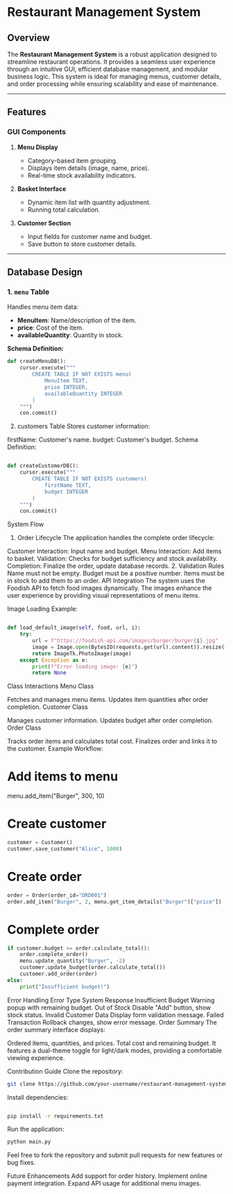 # Restaurant Management System

## Overview

The **Restaurant Management System** is a robust application designed to streamline restaurant operations. It provides a seamless user experience through an intuitive GUI, efficient database management, and modular business logic. This system is ideal for managing menus, customer details, and order processing while ensuring scalability and ease of maintenance.

---

## Features

### GUI Components

1. **Menu Display**
   - Category-based item grouping.
   - Displays item details (image, name, price).
   - Real-time stock availability indicators.

2. **Basket Interface**
   - Dynamic item list with quantity adjustment.
   - Running total calculation.

3. **Customer Section**
   - Input fields for customer name and budget.
   - Save button to store customer details.

---

## Database Design

### 1. `menu` Table

Handles menu item data:
- **MenuItem**: Name/description of the item.
- **price**: Cost of the item.
- **availableQuantity**: Quantity in stock.

**Schema Definition:**
```python
def createMenuDB():
    cursor.execute("""
        CREATE TABLE IF NOT EXISTS menu(
            MenuItem TEXT,
            price INTEGER,
            availableQuantity INTEGER
        )
    """)
    con.commit()

```
2. customers Table
Stores customer information:

firstName: Customer's name.
budget: Customer's budget.
Schema Definition:

```python

def createCustomerDB():
    cursor.execute("""
        CREATE TABLE IF NOT EXISTS customers(
            firstName TEXT,
            budget INTEGER
        )
    """)
    con.commit()
```
System Flow
1. Order Lifecycle
The application handles the complete order lifecycle:

Customer Interaction: Input name and budget.
Menu Interaction: Add items to basket.
Validation: Checks for budget sufficiency and stock availability.
Completion: Finalize the order, update database records.
2. Validation Rules
Name must not be empty.
Budget must be a positive number.
Items must be in stock to add them to an order.
API Integration
The system uses the Foodish API to fetch food images dynamically. The images enhance the user experience by providing visual representations of menu items.

Image Loading Example:
```python

def load_default_image(self, food, url, i):
    try:
        url = f"https://foodish-api.com/images/burger/burger{i}.jpg"
        image = Image.open(BytesIO(requests.get(url).content)).resize((70, 60))
        return ImageTk.PhotoImage(image)
    except Exception as e:
        print(f"Error loading image: {e}")
        return None
```
Class Interactions
Menu Class

Fetches and manages menu items.
Updates item quantities after order completion.
Customer Class

Manages customer information.
Updates budget after order completion.
Order Class

Tracks order items and calculates total cost.
Finalizes order and links it to the customer.
Example Workflow:


# Add items to menu
menu.add_item("Burger", 300, 10)

# Create customer
```python
customer = Customer()
customer.save_customer("Alice", 1000)
```

# Create order
```python
order = Order(order_id="ORD001")
order.add_item("Burger", 2, menu.get_item_details("Burger")["price"])
```

# Complete order
```python
if customer.budget >= order.calculate_total():
    order.complete_order()
    menu.update_quantity("Burger", -2)
    customer.update_budget(order.calculate_total())
    customer.add_order(order)
else:
    print("Insufficient budget!")
```
Error Handling
Error Type	System Response
Insufficient Budget	Warning popup with remaining budget.
Out of Stock	Disable "Add" button, show stock status.
Invalid Customer Data	Display form validation message.
Failed Transaction	Rollback changes, show error message.
Order Summary
The order summary interface displays:

Ordered items, quantities, and prices.
Total cost and remaining budget.
It features a dual-theme toggle for light/dark modes, providing a comfortable viewing experience.

Contribution Guide
Clone the repository:
```bash
git clone https://github.com/your-username/restaurant-management-system.git
```
Install dependencies:
```bash

pip install -r requirements.txt
```
Run the application:
```bash
python main.py
```
Feel free to fork the repository and submit pull requests for new features or bug fixes.

Future Enhancements
Add support for order history.
Implement online payment integration.
Expand API usage for additional menu images.
